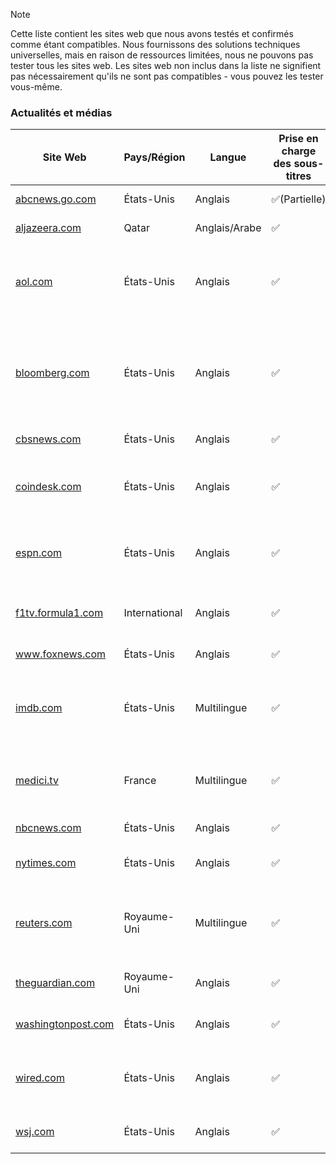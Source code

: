 > [!NOTE]
> Cette liste contient les sites web que nous avons testés et confirmés comme étant compatibles. Nous fournissons des solutions techniques universelles, mais en raison de ressources limitées, nous ne pouvons pas tester tous les sites web. Les sites web non inclus dans la liste ne signifient pas nécessairement qu'ils ne sont pas compatibles - vous pouvez les tester vous-même.

### Actualités et médias

| Site Web                                                                    | Pays/Région   | Langue        | Prise en charge des sous-titres | Prise en charge de Danmaku | Description                                                                                          |
| --------------------------------------------------------------------------- | ------------- | ------------- | ------------------------------- | -------------------------- | ---------------------------------------------------------------------------------------------------- |
| <a href="https://abcnews.go.com" target="_blank">abcnews.go.com</a>         | États-Unis    | Anglais       | ✅(Partielle)                   | ❌                         | Le site officiel d'ABC News                                                                          |
| <a href="https://aljazeera.com" target="_blank">aljazeera.com</a>           | Qatar         | Anglais/Arabe | ✅                              | ❌                         | Le site officiel d'Al Jazeera                                                                        |
| <a href="https://aol.com" target="_blank">aol.com</a>                       | États-Unis    | Anglais       | ✅                              | ❌                         | Un site web portail fournissant des nouvelles, e-mail et services de recherche                       |
| <a href="https://bloomberg.com" target="_blank">bloomberg.com</a>           | États-Unis    | Anglais       | ✅                              | ❌                         | Bloomberg est un fournisseur leader d'informations mondiales sur les affaires, finances et nouvelles |
| <a href="https://cbsnews.com" target="_blank">cbsnews.com</a>               | États-Unis    | Anglais       | ✅                              | ❌                         | Le site officiel de CBS News                                                                         |
| <a href="https://coindesk.com" target="_blank">coindesk.com</a>             | États-Unis    | Anglais       | ✅                              | ❌                         | Un site web d'informations axé sur les cryptomonnaies et la blockchain                               |
| <a href="https://espn.com" target="_blank">espn.com</a>                     | États-Unis    | Anglais       | ✅                              | ❌                         | Un site web leader des nouvelles et informations sportives                                           |
| <a href="https://f1tv.formula1.com" target="_blank">f1tv.formula1.com</a>   | International | Anglais       | ✅                              | ❌                         | Le service officiel de streaming de Formule 1                                                        |
| <a href="https://www.foxnews.com" target="_blank">www.foxnews.com</a>       | États-Unis    | Anglais       | ✅                              | ❌                         | Le site officiel de Fox News                                                                         |
| <a href="https://imdb.com" target="_blank">imdb.com</a>                     | États-Unis    | Multilingue   | ✅                              | ❌                         | La source la plus populaire au monde pour le contenu de films, TV et célébrités                      |
| <a href="https://medici.tv" target="_blank">medici.tv</a>                   | France        | Multilingue   | ✅                              | ❌                         | Une plateforme leader de streaming de musique classique                                              |
| <a href="https://nbcnews.com" target="_blank">nbcnews.com</a>               | États-Unis    | Anglais       | ✅                              | ❌                         | Le site officiel de NBC News                                                                         |
| <a href="https://nytimes.com" target="_blank">nytimes.com</a>               | États-Unis    | Anglais       | ✅                              | ❌                         | Le site officiel du New York Times                                                                   |
| <a href="https://reuters.com" target="_blank">reuters.com</a>               | Royaume-Uni   | Multilingue   | ✅                              | ❌                         | Reuters est une agence internationale leader de nouvelles globales                                   |
| <a href="https://theguardian.com" target="_blank">theguardian.com</a>       | Royaume-Uni   | Anglais       | ✅                              | ❌                         | Un journal quotidien britannique                                                                     |
| <a href="https://washingtonpost.com" target="_blank">washingtonpost.com</a> | États-Unis    | Anglais       | ✅                              | ❌                         | Le site officiel du Washington Post                                                                  |
| <a href="https://wired.com" target="_blank">wired.com</a>                   | États-Unis    | Anglais       | ✅                              | ❌                         | Le site officiel du magazine Wired, axé sur la technologie et la culture                             |
| <a href="https://wsj.com" target="_blank">wsj.com</a>                       | États-Unis    | Anglais       | ✅                              | ❌                         | Le site officiel du Wall Street Journal                                                              |
